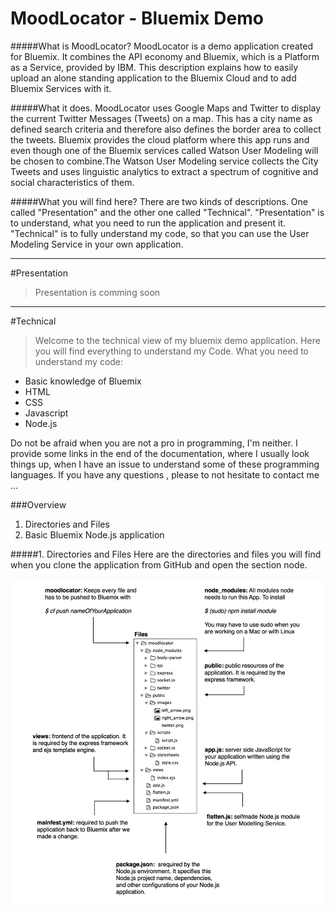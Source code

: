 MoodLocator - Bluemix Demo
===========

#####What is MoodLocator?
MoodLocator is a demo application created for Bluemix.
It combines the API economy and Bluemix, which is a Platform as a Service, provided by IBM.
This description explains how to easily upload an alone standing application to the Bluemix Cloud and to add Bluemix Services with it.

#####What it does.
MoodLocator uses Google Maps and Twitter to display the current Twitter Messages (Tweets) on a map. This has a city name as defined search criteria and therefore also defines the border area to collect the tweets. 
Bluemix provides the cloud platform where this app runs and even though one of the Bluemix services called Watson User Modeling will be chosen to combine.The Watson User Modeling service collects the City Tweets and uses linguistic analytics to extract a spectrum of cognitive and social characteristics of them.

#####What you will find here?
There are two kinds of descriptions. One called "Presentation" and the other one called "Technical".
"Presentation" is to understand, what you need to run the application and present it.
"Technical" is to fully understand my code, so that you can use the User Modeling Service in your own application. 

_________________________________________________________________________________________

#Presentation
>Presentation is comming soon

_________________________________________________________________________________________

#Technical
>Welcome to the technical view of my bluemix demo application. Here you will find everything to understand my Code. What you need to understand my code:

- Basic knowledge of Bluemix
- HTML 
- CSS
- Javascript
- Node.js

Do not be afraid when you are not a pro in programming, I'm neither. I provide some links in the end of the documentation, where I usually look things up, when I have an issue to understand some of these programming languages.
If you have any questions , please to not hesitate to contact me …




###Overview
1. Directories and Files
2. Basic Bluemix Node.js application



#####1. Directories and Files
Here are the directories and files you will find when you clone the application from GitHub and open the section node. 

![alt tag](https://raw.githubusercontent.com/JDihlmann/moodlocator/master/ReadMe/files.jpg)

